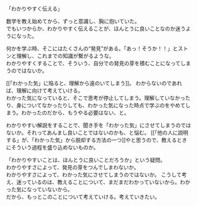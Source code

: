 「わかりやすく伝える」  

数学を教え始めてから、ずっと意識し、胸に抱いていた。  
でもいつからか、わかりやすく伝えることが、ほんとうに良いことなのか迷うようになった。

何かを学ぶ時、そこにはたくさんの“発見”がある。「あっ！そうか！！」とストンと理解し、これまでの知識が繋がるような。  
わかりやすくすることで、そういう、自分での発見の芽を積むことになってしまうのではないか。

[[「わかった気」に陥ると、理解から遠のいてしまう]]。
わからないのであれば、理解に向けて考えていける。  
わかった気になっていると、そこで思考が停止してしまう。理解していなかったり、身についてなかったりしても、わかった気になった時点で学ぶのをやめてしまう。わかったのだから、もうやる必要はない、と。

わかりやすい解説をすることで、聞き手を「わかった気」にさせてしまうのではないか。それってあんまし良いことではないのかも、と悩む。
[[「他の人に説明する」が、「わかった気」から脱却する方法の一つ]]やと思うので、教えるときにそういう過程を盛り込めないものか。

「わかりやすいことは、ほんとうに良いことだろうか」という疑問。  
わかりやすさによって、発見の芽をつんでしまわないか。  
わかりやすさによって、わかった気にさせてしまうのではないか。
こうして考え、迷っているのは、教えることについて、まだまだわかっていないから。わかった気になっていないから。  
だから、もっとこのことについて考えていける。考えていきたい。